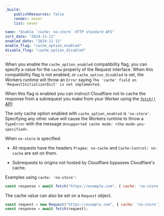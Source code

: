 ```yaml
---
_build:
	publishResources: false
	render: never
	list: never

name: "Enable `cache: no-store` HTTP standard API"
sort_date: "2024-11-11"
enabled_date: "2024-11-11"
enable_flag: "cache_option_enabled"
disable_flag: "cache_option_disabled"
---
```


When you enable the `cache_option_enabled` compatibility flag, you can specify a value for the `cache` property of the Request interface.
When this compatibility flag is not enabled, or `cache_option_disabled` is set, the Workers runtime will throw an `Error` saying `The 'cache' field on
'RequestInitializerDict' is not implemented.`

When this flag is enabled you can instruct Cloudflare not to cache the response from a subrequest you make from your Worker using the [`fetch()` API](/workers/runtime-apis/fetch/):

The only cache option enabled with `cache_option_enabled` is `'no-store'`.
Specifying any other value will cause the Workers runtime to throw a `TypeError` with the message `Unsupported cache mode: <the-mode-you-specified>`.

When `no-store` is specified:
* All requests have the headers `Pragma: no-cache` and `Cache-Control: no-cache` are set on them.

* Subrequests to origins not hosted by Cloudflare bypasses Cloudflare's cache.

Examples using `cache: 'no-store'`:

```js
const response = await fetch("https://example.com", { cache: 'no-store'});
```

The cache value can also be set on a `Request` object.

```js
const request = new Request("https://example.com", { cache: 'no-store'});
const response = await fetch(request);
```